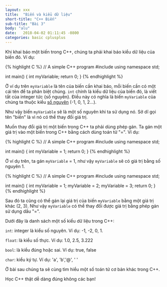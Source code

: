```yaml
---
layout: xxx
title:  "Biến và kiểu dữ liệu"
short-title: "C++ Biến"
sub-title: "Bài 3"
body: "alu"
date:   2018-04-02 01:11:45 -0800
categories: basic cplusplus
---
```

<!--{% include mycomponent.html %}-->


Khi khai báo một biến trong C++, chúng ta phải khai báo kiểu dữ liệu của biến đó.
Ví dụ:

{% highlight C %}
// A simple C++ program
#include <iostream>
using namespace std;

int main() 
{
  int myVariable;
  return 0;
}
{% endhighlight %}

Ở ví dụ trên `myVariable` là tên của biến cần khai báo, mỗi biến cần có một cái tên để ta phân biệt chúng. `int` chính là kiểu dữ liệu của biến đó, là viết tắt của integer tức {số nguyên}. Điều này có nghĩa là biến `myVariable` của chúng ta thuộc kiểu [số nguyên](https://vi.wikipedia.org/wiki/S%E1%BB%91_nguy%C3%AAn) (-1, 0, 1, 2...). 

Như vậy biến `myVariable` sẽ là một số nguyên khi ta sử dụng nó. Sở dĩ gọi tên "biến" là vì nó có thể thay đổi giá trị.

Muốn thay đổi giá trị một biến trong C++ ta phải dùng phép gán. Ta gán một giá trị vào một biến trong C++ bằng cách dùng toán tử "=". 
Ví dụ:

{% highlight C %}
// A simple C++ program
#include <iostream>
using namespace std;

int main() 
{
  int myVariable = 1;
  return 0;
}
{% endhighlight %}

Ở ví dụ trên, ta gán `myVariable` = 1, như vậy `myVariable` sẽ có giá trị bằng số nguyên 1.

{% highlight C %}
// A simple C++ program
#include <iostream>
using namespace std;

int main() 
{
  int myVariable = 1;
  myVariable = 2;
  myVariable = 3;
  return 0;
}
{% endhighlight %}

Sau đó ta cũng có thể gán lại giá trị của biến `myVariable` bằng một giá trị khác (2, 3). Như vậy `myVariable` có thể thay đổi được giá trị bằng phép gán sử dụng dấu "=".

Dưới đây là danh sách một số kiểu dữ liệu trong C++:

`int`: integer là kiểu số nguyên. Ví dụ: -1, -2, 0, 1.

`float`: là kiểu số thực. Ví dụ: 1.0, 2.5, 3.222

`bool`: là kiểu đúng hoặc sai. Ví dụ: true, false

`char`: kiểu ký tự. Ví dụ: 'a', 'b','@', ' '

Ở bài sau chúng ta sẽ cùng tìm hiểu một số toán tử cơ bản khác trong C++.

Học C++ thật dễ dàng đúng không các bạn!



